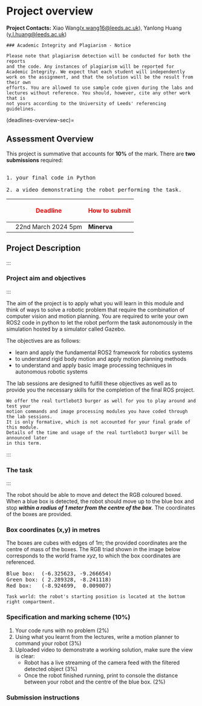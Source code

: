 # Project overview

**Project Contacts:** Xiao Wang(x.wang16@leeds.ac.uk), Yanlong Huang
(y.l.huang@leeds.ac.uk) 

```{warning}
### Academic Integrity and Plagiarism - Notice

Please note that plagiarism detection will be conducted for both the reports
and the code. Any instances of plagiarism will be reported for
Academic Integrity. We expect that each student will independently
work on the assignment, and that the solution will be the result from their own
efforts. You are allowed to use sample code given during the labs and 
lectures without reference. You should, however, cite any other work that is
not yours according to the University of Leeds' referencing guidelines.
```

(deadlines-overview-sec)=
## Assessment Overview

This project is summative that accounts for **10%** of the mark.
There are **two submissions** required: 
<!-- <br> (1) your final code in Python 
<br> (2) a video to demonstrate the robot performing the task. 
 -->
<pre> 
1. your final code in Python 

2. a video demonstrating the robot performing the task. 
</pre>


|                     | <p style="color: rgb(255, 0, 0);">Deadline</p> | <p style="color: rgb(255, 0, 0);">How to submit</p>| 
| ------------------- | ----------- | -------- |
|  | 22nd March 2024 5pm   | **Minerva** |


## Project Description

:::
### Project aim and objectives
:::

The aim of the project is to apply what you will learn in this module and
think of ways to solve a robotic problem that require the combination of
computer vision and motion planning. You are required to write your own ROS2
code in python to let the robot perform the task autonomously in the simulation
hosted by a simulator called Gazebo.

The objectives are as follows:
- learn and apply the fundamental ROS2 framework for robotics systems
- to understand rigid body motion and apply motion planning methods
- to understand and apply basic image processing techniques in autonomous robotic systems

The lab sessions are designed to fulfill these objectives as well as to provide you 
the necessary skills for the completion of the final ROS project.  


```{Note}
We offer the real turtlebot3 burger as well for you to play around and test your
motion commands and image processing modules you have coded through the lab sessions.
It is only formative, which is not accounted for your final grade of this module.
Details of the time and usage of the real turtlebot3 burger will be announced later 
in this term. 
``` 

:::
### The task
:::

The robot should be able to move and detect the RGB coloured boxed. When a blue box is 
detected, the robot should move up to the blue box and stop ***within a radius of 1 meter
from the centre of the box***. The coordinates of the boxes are provided.


### Box coordinates (x,y) in metres
The boxes are cubes with edges of 1m; the provided coordinates are the centre of mass of 
the boxes. The RGB triad shown in the image below corresponds to the world frame $xyz$,
to which the box coordinates are referenced.
<pre>
Blue box:  (-6.325623, -9.266654)
Green box: ( 2.289328, -8.241118)
Red box:   (-8.924699,  0.009007)
</pre>


```{figure} images/world_2025.png
Task world: the robot's starting position is located at the bottom right compartment.
```

### Specification and marking scheme ($10\%$)


1. Your code runs with no problem ($2\%$)
2. Using what you learnt from the lectures, write a motion planner to command your robot ($3\%$)
3. Uploaded video to demonstrate a working solution, make sure the view is clear:
    * Robot has a live streaming of the camera feed with the filtered detected object ($3\%$)
    * Once the robot finished running, print to console the distance between your robot and the centre
      of the blue box. ($2\%$)

### Submission instructions